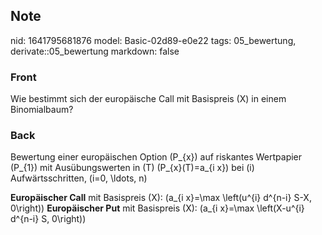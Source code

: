 ## Note
nid: 1641795681876
model: Basic-02d89-e0e22
tags: 05_bewertung, derivate::05_bewertung
markdown: false

### Front
Wie bestimmt sich der europäische Call mit Basispreis \(X\) in einem Binomialbaum?

### Back
Bewertung einer europäischen Option \(P_{x}\) auf riskantes Wertpapier \(P_{1}\) mit Ausübungswerten in \(T\)
\(P_{x}(T)=a_{i x}\) bei \(i\) Aufwärtsschritten, \(i=0, \ldots, n\)

<b>Europäischer Call</b> mit Basispreis \(X\): \(a_{i x}=\max \left(u^{i} d^{n-i} S-X, 0\right)\)
<b>Europäischer Put</b> mit Basispreis \(X\): \(a_{i x}=\max \left(X-u^{i} d^{n-i} S, 0\right)\)
